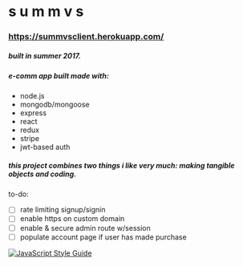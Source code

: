 # s u m m v s

### <https://summvsclient.herokuapp.com/>

##### built in summer 2017.

##### e-comm app built made with:
- node.js
- mongodb/mongoose
- express
- react
- redux
- stripe
- jwt-based auth

##### this project combines two things i like very much: making tangible objects and coding.

to-do:
- [ ] rate limiting signup/signin
- [ ] enable https on custom domain
- [ ] enable & secure admin route w/session
- [ ] populate account page if user has made purchase

[![JavaScript Style Guide](https://cdn.rawgit.com/feross/standard/master/badge.svg)](https://github.com/feross/standard)
